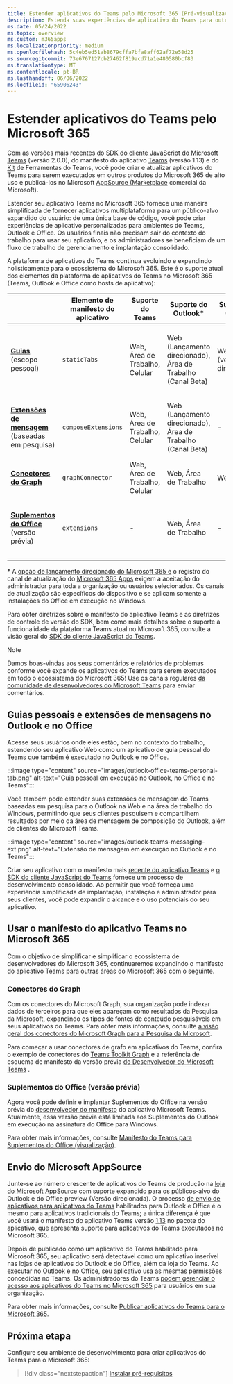 ```yaml
---
title: Estender aplicativos do Teams pelo Microsoft 365 (Pré-visualização)
description: Estenda suas experiências de aplicativo do Teams para outras áreas de alto uso do Microsoft 365
ms.date: 05/24/2022
ms.topic: overview
ms.custom: m365apps
ms.localizationpriority: medium
ms.openlocfilehash: 5c4eb5ed51ab8679cffa7bfa8aff62af72e58d25
ms.sourcegitcommit: 73e6767127cb27462f819acd71a1e480580bcf83
ms.translationtype: MT
ms.contentlocale: pt-BR
ms.lasthandoff: 06/06/2022
ms.locfileid: "65906243"
---
```

# <a name="extend-teams-apps-across-microsoft-365"></a>Estender aplicativos do Teams pelo Microsoft 365

Com as versões mais recentes do [SDK do cliente JavaScript do Microsoft Teams](../tabs/how-to/using-teams-client-sdk.md) (versão 2.0.0), do manifesto do aplicativo [Teams](../resources/schema/manifest-schema.md) (versão 1.13) e do [Kit](../toolkit/visual-studio-code-overview.md) de Ferramentas do Teams, você pode criar e atualizar aplicativos do Teams para serem executados em outros produtos do Microsoft 365 de alto uso e publicá-los no Microsoft [AppSource (Marketplace](https://appsource.microsoft.com/) comercial da Microsoft).

Estender seu aplicativo Teams no Microsoft 365 fornece uma maneira simplificada de fornecer aplicativos multiplataforma para um público-alvo expandido do usuário: de uma única base de código, você pode criar experiências de aplicativo personalizadas para ambientes do Teams, Outlook e Office. Os usuários finais não precisam sair do contexto do trabalho para usar seu aplicativo, e os administradores se beneficiam de um fluxo de trabalho de gerenciamento e implantação consolidado.

A plataforma de aplicativos do Teams continua evoluindo e expandindo holisticamente para o ecossistema do Microsoft 365. Este é o suporte atual dos elementos da plataforma de aplicativos do Teams no Microsoft 365 (Teams, Outlook e Office como hosts de aplicativo):

|          | Elemento de manifesto do aplicativo | Suporte do Teams |Suporte do Outlook* | Suporte do Office* | Observações |
|--|--|--|--|--|--|
| [**Guias**](../tabs/what-are-tabs.md) (escopo pessoal)    |`staticTabs`  | Web, Área de Trabalho, Celular | Web (Lançamento direcionado), Área de Trabalho (Canal Beta) | Web (versão direcionada)| O escopo de canal e grupo ainda não é compatível com o Microsoft 365. Veja [as anotações](../tabs/how-to/using-teams-client-sdk.md#microsoft-365-support-running-teams-apps-in-office-and-outlook).
| [**Extensões de mensagem**](../messaging-extensions/what-are-messaging-extensions.md) (baseadas em pesquisa)| `composeExtensions` | Web, Área de Trabalho, Celular| Web (Lançamento direcionado), Área de Trabalho (Canal Beta)| - |Ainda não há suporte baseado em ação para o Microsoft 365. Veja [as anotações](extend-m365-teams-message-extension.md#preview-your-message-extension-in-outlook). |
| [**Conectores do Graph**](/microsoftsearch/connectors-overview)| `graphConnector` | Web, Área de Trabalho, Celular| Web, Área de Trabalho | Web| Ver [anotações](#graph-connectors)
| [**Suplementos do Office**](/office/dev/add-ins/develop/json-manifest-overview) (versão prévia) | `extensions` | - | Web, Área de Trabalho | - | Disponível somente na versão [do manifesto devPreview](../resources/schema/manifest-schema-dev-preview.md) . Veja [as anotações](#office-add-ins-preview).|

\* A [opção de lançamento direcionado do Microsoft 365 e](/microsoft-365/admin/manage/release-options-in-office-365) o registro do canal de atualização do [Microsoft 365 Apps](/deployoffice/change-update-channels) exigem a aceitação do administrador para toda a organização ou usuários selecionados. Os canais de atualização são específicos do dispositivo e se aplicam somente a instalações do Office em execução no Windows.

Para obter diretrizes sobre o manifesto do aplicativo Teams e as diretrizes de controle de versão do SDK, bem como mais detalhes sobre o suporte à funcionalidade da plataforma Teams atual no Microsoft 365, consulte a visão geral do [SDK do cliente JavaScript do Teams](../tabs/how-to/using-teams-client-sdk.md).

> [!NOTE]
> Damos boas-vindas aos seus comentários e relatórios de problemas conforme você expande os aplicativos do Teams para serem executados em todo o ecossistema do Microsoft 365! Use os canais regulares [da comunidade de desenvolvedores do Microsoft Teams](/microsoftteams/platform/feedback) para enviar comentários.

## <a name="personal-tabs-and-messaging-extensions-in-outlook-and-office"></a>Guias pessoais e extensões de mensagens no Outlook e no Office

Acesse seus usuários onde eles estão, bem no contexto do trabalho, estendendo seu aplicativo Web como um aplicativo de guia pessoal do Teams que também é executado no Outlook e no Office.

:::image type="content" source="images/outlook-office-teams-personal-tab.png" alt-text="Guia pessoal em execução no Outlook, no Office e no Teams":::

Você também pode estender suas extensões de mensagem do Teams baseadas em pesquisa para o Outlook na Web e na área de trabalho do Windows, permitindo que seus clientes pesquisem e compartilhem resultados por meio da área de mensagem de composição do Outlook, além de clientes do Microsoft Teams.

:::image type="content" source="images/outlook-teams-messaging-ext.png" alt-text="Extensão de mensagem em execução no Outlook e no Teams":::

Criar seu aplicativo com o manifesto mais [recente do aplicativo Teams](../resources/schema/manifest-schema.md) e [o SDK do cliente JavaScript do Teams](../tabs/how-to/using-teams-client-sdk.md) fornece um processo de desenvolvimento consolidado. Ao permitir que você forneça uma experiência simplificada de implantação, instalação e administrador para seus clientes, você pode expandir o alcance e o uso potenciais do seu aplicativo.

## <a name="use-teams-app-manifest-across-microsoft-365"></a>Usar o manifesto do aplicativo Teams no Microsoft 365

Com o objetivo de simplificar e simplificar o ecossistema de desenvolvedores do Microsoft 365, continuaremos expandindo o manifesto do aplicativo Teams para outras áreas do Microsoft 365 com o seguinte.

### <a name="graph-connectors"></a>Conectores do Graph

Com os conectores do Microsoft Graph, sua organização pode indexar dados de terceiros para que eles apareçam como resultados da Pesquisa da Microsoft, expandindo os tipos de fontes de conteúdo pesquisáveis em seus aplicativos do Teams.
Para obter mais informações, consulte [a visão geral dos conectores do Microsoft Graph para a Pesquisa da Microsoft](/microsoftsearch/connectors-overview).

Para começar a usar conectores de grafo em aplicativos do Teams, confira o exemplo de conectores do [Teams Toolkit Graph](https://aka.ms/teamsfx-graph-connector-sample) e a referência de esquema de manifesto da versão prévia [do Desenvolvedor do Microsoft Teams](../resources/schema/manifest-schema-dev-preview.md) .

### <a name="office-add-ins-preview"></a>Suplementos do Office (versão prévia)

Agora você pode definir e implantar Suplementos do Office na versão prévia do [desenvolvedor do manifesto](../resources/schema/manifest-schema-dev-preview.md) do aplicativo Microsoft Teams. Atualmente, essa versão prévia está limitada aos Suplementos do Outlook em execução na assinatura do Office para Windows.

Para obter mais informações, consulte [Manifesto do Teams para Suplementos do Office (visualização)](/office/dev/add-ins/develop/json-manifest-overview).

## <a name="microsoft-appsource-submission"></a>Envio do Microsoft AppSource

Junte-se ao número crescente de aplicativos do Teams de produção na [loja do Microsoft AppSource](https://appsource.microsoft.com/) com suporte expandido para os públicos-alvo do Outlook e do Office preview (Versão direcionada). O processo [de envio de aplicativos para aplicativos do Teams](../concepts/deploy-and-publish/appsource/publish.md) habilitados para Outlook e Office é o mesmo para aplicativos tradicionais do Teams; a única diferença é que você usará o manifesto do aplicativo Teams versão [1.13](../tabs/how-to/using-teams-client-sdk.md) no pacote do aplicativo, que apresenta suporte para aplicativos do Teams executados no Microsoft 365.

Depois de publicado como um aplicativo do Teams habilitado para Microsoft 365, seu aplicativo será detectável como um aplicativo inserível nas lojas de aplicativos do Outlook e do Office, além da loja do Teams. Ao executar no Outlook e no Office, seu aplicativo usa as mesmas permissões concedidas no Teams. Os administradores do Teams [podem gerenciar o acesso aos aplicativos do Teams no Microsoft 365](/MicrosoftTeams/manage-third-party-teams-apps) para usuários em sua organização.

Para obter mais informações, consulte [Publicar aplicativos do Teams para o Microsoft 365](publish.md).

## <a name="next-step"></a>Próxima etapa

Configure seu ambiente de desenvolvimento para criar aplicativos do Teams para o Microsoft 365:

> [!div class="nextstepaction"]
> [Instalar pré-requisitos](prerequisites.md)
